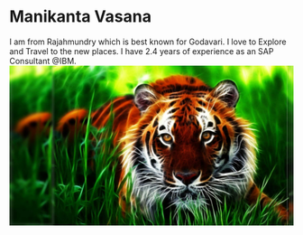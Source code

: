 # Manikanta Vasana

I am from Rajahmundry which is best known for Godavari. I love to Explore and Travel to the new places.
I have 2.4 years of experience as an SAP Consultant @IBM.
**![Adventure](Tiger.jpg)**

